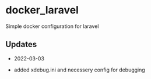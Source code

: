 # docker_laravel
Simple docker configuration for laravel

## Updates

* 2022-03-03

- added xdebug.ini and necessery config for debugging
